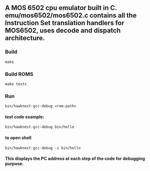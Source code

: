 ## A MOS 6502 cpu emulator built in C. emu/mos6502/mos6502.c contains all the Instruction Set translation handlers for MOS6502, uses decode and dispatch architecture.

### Build ###
`make`

### Build ROMS ###
`make tests`

### Run ###
`bin/hawknest-gcc-debug <rom-path>`
#### test code example: ####
`bin/hawknest-gcc-debug bin/hello`
#### to open shell ####
`bin/hawknest-gcc-debug -i bin/hello`
#### This displays the PC address at each step of the code for debugging purpose.
